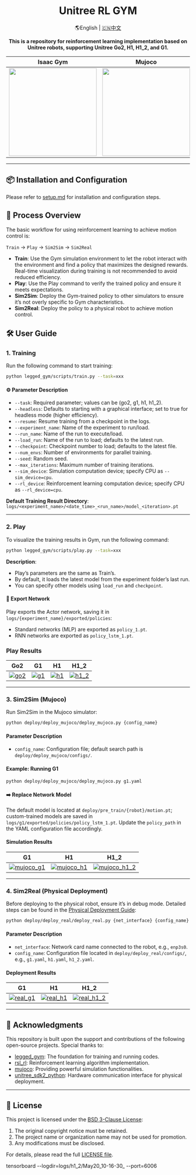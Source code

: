 <div align="center">
  <h1 align="center">Unitree RL GYM</h1>
  <p align="center">
    <span> 🌎English </span> | <a href="README_zh.md"> 🇨🇳中文 </a>
  </p>
</div>

<p align="center">
  <strong>This is a repository for reinforcement learning implementation based on Unitree robots, supporting Unitree Go2, H1, H1_2, and G1.</strong> 
</p>

<div align="center">

| <div align="center"> Isaac Gym </div> | <div align="center">  Mujoco </div> |  <div align="center"> Physical </div> |
|--- | --- | --- |
| [<img src="https://oss-global-cdn.unitree.com/static/32f06dc9dfe4452dac300dda45e86b34.GIF" width="240px">](https://oss-global-cdn.unitree.com/static/5bbc5ab1d551407080ca9d58d7bec1c8.mp4) | [<img src="https://oss-global-cdn.unitree.com/static/244cd5c4f823495fbfb67ef08f56aa33.GIF" width="240px">](https://oss-global-cdn.unitree.com/static/5aa48535ffd641e2932c0ba45c8e7854.mp4) | [<img src="https://oss-global-cdn.unitree.com/static/78c61459d3ab41448cfdb31f6a537e8b.GIF" width="240px">](https://oss-global-cdn.unitree.com/static/0818dcf7a6874b92997354d628adcacd.mp4) |

</div>

---

## 📦 Installation and Configuration

Please refer to [setup.md](/doc/setup_en.md) for installation and configuration steps.

## 🔁 Process Overview

The basic workflow for using reinforcement learning to achieve motion control is:

`Train` → `Play` → `Sim2Sim` → `Sim2Real`

- **Train**: Use the Gym simulation environment to let the robot interact with the environment and find a policy that maximizes the designed rewards. Real-time visualization during training is not recommended to avoid reduced efficiency.
- **Play**: Use the Play command to verify the trained policy and ensure it meets expectations.
- **Sim2Sim**: Deploy the Gym-trained policy to other simulators to ensure it’s not overly specific to Gym characteristics.
- **Sim2Real**: Deploy the policy to a physical robot to achieve motion control.

## 🛠️ User Guide

### 1. Training

Run the following command to start training:

```bash
python legged_gym/scripts/train.py --task=xxx
```

#### ⚙️ Parameter Description
- `--task`: Required parameter; values can be (go2, g1, h1, h1_2).
- `--headless`: Defaults to starting with a graphical interface; set to true for headless mode (higher efficiency).
- `--resume`: Resume training from a checkpoint in the logs.
- `--experiment_name`: Name of the experiment to run/load.
- `--run_name`: Name of the run to execute/load.
- `--load_run`: Name of the run to load; defaults to the latest run.
- `--checkpoint`: Checkpoint number to load; defaults to the latest file.
- `--num_envs`: Number of environments for parallel training.
- `--seed`: Random seed.
- `--max_iterations`: Maximum number of training iterations.
- `--sim_device`: Simulation computation device; specify CPU as `--sim_device=cpu`.
- `--rl_device`: Reinforcement learning computation device; specify CPU as `--rl_device=cpu`.

**Default Training Result Directory**: `logs/<experiment_name>/<date_time>_<run_name>/model_<iteration>.pt`

---

### 2. Play

To visualize the training results in Gym, run the following command:

```bash
python legged_gym/scripts/play.py --task=xxx
```

**Description**:

- Play’s parameters are the same as Train’s.
- By default, it loads the latest model from the experiment folder’s last run.
- You can specify other models using `load_run` and `checkpoint`.

#### 💾 Export Network

Play exports the Actor network, saving it in `logs/{experiment_name}/exported/policies`:
- Standard networks (MLP) are exported as `policy_1.pt`.
- RNN networks are exported as `policy_lstm_1.pt`.

### Play Results

| Go2 | G1 | H1 | H1_2 |
|--- | --- | --- | --- |
| [![go2](https://oss-global-cdn.unitree.com/static/ba006789e0af4fe3867255f507032cd7.GIF)](https://oss-global-cdn.unitree.com/static/d2e8da875473457c8d5d69c3de58b24d.mp4) | [![g1](https://oss-global-cdn.unitree.com/static/32f06dc9dfe4452dac300dda45e86b34.GIF)](https://oss-global-cdn.unitree.com/static/5bbc5ab1d551407080ca9d58d7bec1c8.mp4) | [![h1](https://oss-global-cdn.unitree.com/static/fa04e73966934efa9838e9c389f48fa2.GIF)](https://oss-global-cdn.unitree.com/static/522128f4640c4f348296d2761a33bf98.mp4) |[![h1_2](https://oss-global-cdn.unitree.com/static/83ed59ca0dab4a51906aff1f93428650.GIF)](https://oss-global-cdn.unitree.com/static/15fa46984f2343cb83342fd39f5ab7b2.mp4)|

---

### 3. Sim2Sim (Mujoco)

Run Sim2Sim in the Mujoco simulator:

```bash
python deploy/deploy_mujoco/deploy_mujoco.py {config_name}
```

#### Parameter Description
- `config_name`: Configuration file; default search path is `deploy/deploy_mujoco/configs/`.

#### Example: Running G1

```bash
python deploy/deploy_mujoco/deploy_mujoco.py g1.yaml
```

#### ➡️ Replace Network Model

The default model is located at `deploy/pre_train/{robot}/motion.pt`; custom-trained models are saved in `logs/g1/exported/policies/policy_lstm_1.pt`. Update the `policy_path` in the YAML configuration file accordingly.

#### Simulation Results

| G1 | H1 | H1_2 |
|--- | --- | --- |
| [![mujoco_g1](https://oss-global-cdn.unitree.com/static/244cd5c4f823495fbfb67ef08f56aa33.GIF)](https://oss-global-cdn.unitree.com/static/5aa48535ffd641e2932c0ba45c8e7854.mp4)  |  [![mujoco_h1](https://oss-global-cdn.unitree.com/static/7ab4e8392e794e01b975efa205ef491e.GIF)](https://oss-global-cdn.unitree.com/static/8934052becd84d08bc8c18c95849cf32.mp4)  |  [![mujoco_h1_2](https://oss-global-cdn.unitree.com/static/2905e2fe9b3340159d749d5e0bc95cc4.GIF)](https://oss-global-cdn.unitree.com/static/ee7ee85bd6d249989a905c55c7a9d305.mp4) |


---

### 4. Sim2Real (Physical Deployment)

Before deploying to the physical robot, ensure it’s in debug mode. Detailed steps can be found in the [Physical Deployment Guide](deploy/deploy_real/README.md):

```bash
python deploy/deploy_real/deploy_real.py {net_interface} {config_name}
```

#### Parameter Description
- `net_interface`: Network card name connected to the robot, e.g., `enp3s0`.
- `config_name`: Configuration file located in `deploy/deploy_real/configs/`, e.g., `g1.yaml`, `h1.yaml`, `h1_2.yaml`.

#### Deployment Results

| G1 | H1 | H1_2 |
|--- | --- | --- |
| [![real_g1](https://oss-global-cdn.unitree.com/static/78c61459d3ab41448cfdb31f6a537e8b.GIF)](https://oss-global-cdn.unitree.com/static/0818dcf7a6874b92997354d628adcacd.mp4) | [![real_h1](https://oss-global-cdn.unitree.com/static/fa07b2fd2ad64bb08e6b624d39336245.GIF)](https://oss-global-cdn.unitree.com/static/ea0084038d384e3eaa73b961f33e6210.mp4) | [![real_h1_2](https://oss-global-cdn.unitree.com/static/a88915e3523546128a79520aa3e20979.GIF)](https://oss-global-cdn.unitree.com/static/12d041a7906e489fae79d55b091a63dd.mp4) |

---

## 🎉 Acknowledgments

This repository is built upon the support and contributions of the following open-source projects. Special thanks to:

- [legged\_gym](https://github.com/leggedrobotics/legged_gym): The foundation for training and running codes.
- [rsl\_rl](https://github.com/leggedrobotics/rsl_rl.git): Reinforcement learning algorithm implementation.
- [mujoco](https://github.com/google-deepmind/mujoco.git): Providing powerful simulation functionalities.
- [unitree\_sdk2\_python](https://github.com/unitreerobotics/unitree_sdk2_python.git): Hardware communication interface for physical deployment.

---

## 🔖 License

This project is licensed under the [BSD 3-Clause License](./LICENSE):
1. The original copyright notice must be retained.
2. The project name or organization name may not be used for promotion.
3. Any modifications must be disclosed.

For details, please read the full [LICENSE file](./LICENSE).



tensorboard --logdir=logs/h1_2/May20_10-16-30_ --port=6006